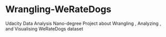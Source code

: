 # Wrangling-WeRateDogs
Udacity Data Analysis Nano-degree Project about Wrangling , Analyzing , and Visualising WeRateDogs dataset
